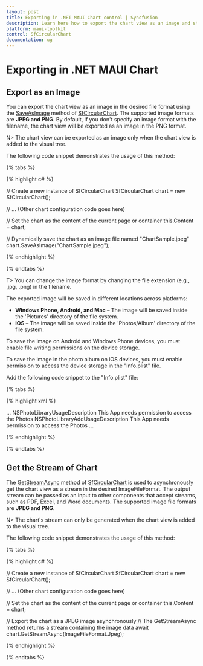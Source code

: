 ```yaml
---
layout: post
title: Exporting in .NET MAUI Chart control | Syncfusion
description: Learn here how to export the chart view as an image and stream in the Syncfusion® .NET MAUI Chart (SfCircularChart) control.
platform: maui-toolkit
control: SfCircularChart
documentation: ug
---
```


# Exporting in .NET MAUI Chart

## Export as an Image

You can export the chart view as an image in the desired file format using the [SaveAsImage](https://help.syncfusion.com/cr/maui-toolkit/Syncfusion.Maui.Toolkit.Charts.ChartBase.html#Syncfusion_Maui_Toolkit_Charts_ChartBase_SaveAsImage_System_String_) method of [SfCircularChart](https://help.syncfusion.com/cr/maui-toolkit/Syncfusion.Maui.Toolkit.Charts.SfCircularChart.html). The supported image formats are **JPEG and PNG**. By default, if you don't specify an image format with the filename, the chart view will be exported as an image in the PNG format.

N> The chart view can be exported as an image only when the chart view is added to the visual tree.

The following code snippet demonstrates the usage of this method:

{% tabs %}

{% highlight c# %}

// Create a new instance of SfCircularChart
SfCircularChart chart = new SfCircularChart();

// ... (Other chart configuration code goes here)

// Set the chart as the content of the current page or container
this.Content = chart;

// Dynamically save the chart as an image file named "ChartSample.jpeg"
chart.SaveAsImage("ChartSample.jpeg");

{% endhighlight %}

{% endtabs %}

T> You can change the image format by changing the file extension (e.g., .jpg, .png) in the filename.

The exported image will be saved in different locations across platforms:

* **Windows Phone, Android, and Mac** – The image will be saved inside the 'Pictures' directory of the file system.
* **iOS** – The image will be saved inside the 'Photos/Album' directory of the file system.

To save the image on Android and Windows Phone devices, you must enable file writing permissions on the device storage.

To save the image in the photo album on iOS devices, you must enable permission to access the device storage in the "Info.plist" file.

Add the following code snippet to the "Info.plist" file:

{% tabs %}

{% highlight xml %}

<dict>
    ...    
    <key>NSPhotoLibraryUsageDescription</key>    
    <string>This App needs permission to access the Photos</string>    
    <key>NSPhotoLibraryAddUsageDescription</key>    
    <string>This App needs permission to access the Photos</string> 
    ...
</dict>

{% endhighlight %}

{% endtabs %}

## Get the Stream of Chart

The [GetStreamAsync](https://help.syncfusion.com/cr/maui-toolkit/Syncfusion.Maui.Toolkit.Charts.ChartBase.html#Syncfusion_Maui_Toolkit_Charts_ChartBase_GetStreamAsync_Syncfusion_Maui_Toolkit_ImageFileFormat_) method of [SfCircularChart](https://help.syncfusion.com/cr/maui-toolkit/Syncfusion.Maui.Toolkit.Charts.SfCircularChart.html) is used to asynchronously get the chart view as a stream in the desired ImageFileFormat. The output stream can be passed as an input to other components that accept streams, such as PDF, Excel, and Word documents. The supported image file formats are **JPEG and PNG**.

N> The chart's stream can only be generated when the chart view is added to the visual tree.

The following code snippet demonstrates the usage of this method:

{% tabs %}

{% highlight c# %}

// Create a new instance of SfCircularChart
SfCircularChart chart = new SfCircularChart();

// ... (Other chart configuration code goes here)

// Set the chart as the content of the current page or container
this.Content = chart;

// Export the chart as a JPEG image asynchronously
// The GetStreamAsync method returns a stream containing the image data
await chart.GetStreamAsync(ImageFileFormat.Jpeg);

{% endhighlight %}

{% endtabs %}

